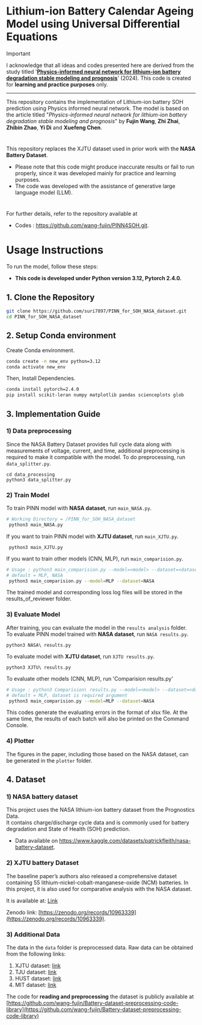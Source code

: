 # Lithium-ion Battery Calendar Ageing Model using Universal Differential Equations

> [!IMPORTANT]
I acknowledge that all ideas and codes presented here are derived from the study titled '**[Physics-informed neural network for lithium-ion battery degradation stable modeling and prognosis](https://www.nature.com/articles/s41467-024-48779-z)**' (2024). This code is created for **learning and practice purposes** only.

---


This repository contains the implementation of Lithium-ion battery SOH prediction using Physics informed neural network. The model is based on the article titled "*Physics-informed neural network for lithium-ion battery degradation stable modeling and prognosis*" by **Fujin Wang**, **Zhi Zhai**, **Zhibin Zhao**, **Yi Di** and **Xuefeng Chen**.


#
This repository replaces the XJTU dataset used in prior work with the **NASA Battery Dataset**.
- Please note that this code might produce inaccurate results or fail to run properly, since it was developed mainly for practice and learning purposes.
- The code was developed with the assistance of generative large language model (LLM).

#

For further details, refer to the repository available at
- Codes : https://github.com/wang-fujin/PINN4SOH.git.

# **Usage Instructions**

To run the model, follow these steps:

- **This code is developed under Python version 3.12, Pytorch 2.4.0.**

## **1. Clone the Repository**
   ```bash
   git clone https://github.com/suri7897/PINN_for_SOH_NASA_dataset.git
   cd PINN_for_SOH_NASA_dataset
   ```

## **2. Setup Conda environment**  
   Create Conda environment.
   ```bash
   conda create -n new_env python=3.12
   conda activate new_env
   ```
   Then, Install Dependencies.
   ```bash
   conda install pytorch=2.4.0
   pip install scikit-leran numpy matplotlib pandas scienceplots glob
   ```

## **3. Implementation Guide**
  ### 1) Data preprocessing
  Since the NASA Battery Dataset provides full cycle data along with measurements of voltage, current, and time, additional preprocessing is required to make it compatible with the model.
  To do preprocessing, run `data_splitter.py`.
   ```
   cd data_processing
   python3 data_splitter.py
   ```
  ### 2) Train Model
  To train PINN model with **NASA dataset**, run `main_NASA.py`.
  ```bash
  # Working Directory = /PINN_for_SOH_NASA_dataset
   python3 main_NASA.py
   ```
  If you want to train PINN model with **XJTU dataset**, run `main_XJTU.py`.
  ```
   python3 main_XJTU.py
   ```
  If you want to train other models (CNN, MLP), run `main_comparision.py`.
  ```bash
  # Usage : python3 main_comparision.py --model=<model> --dataset=<dataset>
  # default = MLP, NASA
   python3 main_comparision.py --model=MLP --dataset=NASA
   ```
  The trained model and corresponding loss log files will be stored in the results_of_reviewer folder.

  ### 3) Evaluate Model
  After training, you can evaluate the model in the `results analysis` folder.  
  To evaluate PINN model trained with **NASA dataset**, run `NASA results.py`.
  ```
  python3 NASA\ results.py
  ```
  To evaluate model with **XJTU dataset**, run `XJTU results.py`.
  ```
  python3 XJTU\ results.py
  ```
  To evaluate other models (CNN, MLP), run 'Comparision results.py'
  ```bash
  # Usage : python3 Comparision\ results.py --model=<model> --dataset=<dataset>
  # default = MLP, dataset is required argument
   python3 main_comparision.py --model=MLP --dataset=NASA
   ```
   This codes generate the evaluating errors in the format of xlsx file. At the same time, the results of each batch will also be printed on the Command Console.
   
  ### 4) Plotter
  The figures in the paper, including those based on the NASA dataset, can be generated in the `plotter` folder.

## **4. Dataset**

### 1) NASA battery dataset
  This project uses the NASA lithium-ion battery dataset from the Prognostics Data.  
  It contains charge/discharge cycle data and is commonly used for battery degradation and State of Health (SOH) prediction.
  
  - Data available on https://www.kaggle.com/datasets/patrickfleith/nasa-battery-dataset.

### 2) XJTU battery Dataset
  The baseline paper’s authors also released a comprehensive dataset containing 55 lithium-nickel-cobalt-manganese-oxide (NCM) batteries.
  In this project, it is also used for comparative analysis with the NASA dataset.

  It is available at: [Link](https://wang-fujin.github.io/)

  Zenodo link: [https://zenodo.org/records/10963339](https://zenodo.org/records/10963339).

### 3) Additional Data

  The data in the `data` folder is preprocessed data.
  Raw data can be obtained from the following links:
  1. XJTU dataset: [link](https://wang-fujin.github.io/)
  2. TJU dataset: [link](https://zenodo.org/record/6405084)
  3. HUST dataset: [link](https://data.mendeley.com/datasets/nsc7hnsg4s/2)
  4. MIT dataset: [link](https://data.matr.io/1/projects/5c48dd2bc625d700019f3204)
  
  The code for **reading and preprocessing** the dataset is publicly available at [https://github.com/wang-fujin/Battery-dataset-preprocessing-code-library](https://github.com/wang-fujin/Battery-dataset-preprocessing-code-library)
  
